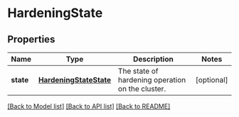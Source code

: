 # HardeningState

## Properties
Name | Type | Description | Notes
------------ | ------------- | ------------- | -------------
**state** | [**HardeningStateState**](HardeningStateState.md) | The state of hardening operation on the cluster. | [optional] 

[[Back to Model list]](../README.md#documentation-for-models) [[Back to API list]](../README.md#documentation-for-api-endpoints) [[Back to README]](../README.md)


